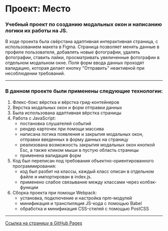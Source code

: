 # Проект: Место

### Учебный проект по созданию модальных окон и написанию логики их работы на JS.

В ходе проекта бьла свёрстана адаптивная интерактивная страница, с использованием макета в Figma.
Страница позволяет менять данные в профиле пользователя, добавлять новые фотографии, удалять фотографии, ставить лайки,
просматривать увеличенные фотографии в отдельном модальном окне. Поля форм ввода данных проходят валидацию, которая делает кнопку 
"Отправить" неактивной при несоблюдении требований.
___
### В данном проекте были применены следующие технологии:
1. Флекс-бокс вёрстка и вёрстка грид-контейнеров
2. Верстка модальных окон и форм отправки данных
3. Была использована адаптивная вёрстка страницы
4. Работа с JavaScript:
    * постановка слушателей событий
    * рендер карточек при помощи массива
    * написана логика появления и закрытия модальных окон, отправки введенных в форму данных на страницу
    * реализована возможность закрытия модальных окон кнопкой Esc, а также кликом мыши в пустую область страницы
    * применена валидация форм
5. Код был переписан под требования объектно-ориентированного программирования: 
    * код был разбит на классы, каждый класс описан в отдельном файле и импортирован в index.js.
    * применено слабое связывание между классами через колбэк-функции
6. Сборка проекта при помощи Webpack:
    * установка, подключение и настройка npm-модулей
    * минификация и транспиляция JS-кода с помощью Babel
    * обработка и минификация CSS-стилей с помощью PostCSS
___
[Ссылка на страницу в GitHub Pages](https://glen120.github.io/mesto/)

